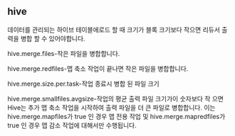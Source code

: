 ## hive

데이터를 관리되는 하이브 테이블에로드 할 때 크기가 블록 크기보다 작으면 리듀서 출력을 병합 할 수 있어야합니다.

hive.merge.files-작은 파일을 병합합니다.

hive.merge.redfiles-맵 축소 작업이 끝나면 작은 파일을 병합합니다.

hive.merge.size.per.task-작업 종료시 병합 된 파일 크기

hive.merge.smallfiles.avgsize-작업의 평균 출력 파일 크기가이 숫자보다 작 으면 Hive는 추가 맵 축소 작업을 시작하여 출력 파일을 더 큰 파일로 병합합니다. 이는 hive.merge.mapfiles가 true 인 경우 맵 전용 작업 및 hive.merge.mapredfiles가 true 인 경우 맵 감소 작업에 대해서만 수행됩니다.





